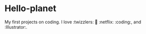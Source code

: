 # Hello-planet
My first projects on coding.
I love :twizzlers: :cake: :netflix: :coding:, and :Illustrator:.
